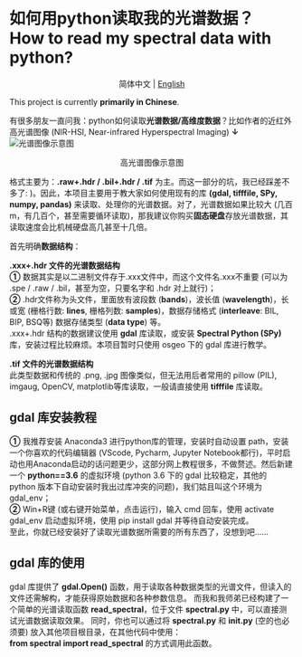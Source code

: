 # 如何用python读取我的光谱数据？<br> How to read my spectral data with python?

</div>
<div align="center">
  
简体中文 | [English](docs/README_en.md)

</div>

This project is currently **primarily in Chinese**.

有很多朋友一直问我：python如何读取**光谱数据/高维度数据**？比如作者的近红外高光谱图像 (NIR-HSI, Near-infrared Hyperspectral Imaging) **↓**
![光谱图像示意图](https://github.com/Bazenr/read-spectral-data-with-python/assets/81945216/041b3c14-92db-437b-ac36-5852d08e044e "test")
<p align="center"> 高光谱图像示意图 </p>

格式主要为：**.raw+.hdr / .bil+.hdr / .tif** 为主。而这一部分的坑，我已经踩差不多了: )。因此，本项目主要用于教大家如何使用现有的库 **(gdal, tifffile, SPy, numpy, pandas)** 来读取、处理你的光谱数据。对了，光谱数据如果比较大 (几百m，有几百个，甚至需要循环读取)，那我建议你购买**固态硬盘**存放光谱数据，其读取速度会比机械硬盘高几甚至十几倍。

首先明确**数据结构**：

**.xxx+.hdr 文件的光谱数据结构** <br>
**①** 数据其实是以二进制文件存于.xxx文件中，而这个文件名.xxx不重要 (可以为 .spe / .raw / .bil，甚至为空，只要名字和 .hdr 对上就行)；<br>
**②** .hdr文件称为头文件，里面放有波段数 (**bands**)，波长值 (**wavelength**)，长或宽 (栅格行数: **lines**, 栅格列数: **samples**)，数据存储格式 (**interleave**: BIL, BIP, BSQ等) 数据存储类型 (**data type**) 等。<br>
.xxx+.hdr 结构的数据建议使用 **gdal** 库读取，或安装 **Spectral Python (SPy)**  库，安装过程比较麻烦。本项目暂时只使用 osgeo 下的 gdal 库进行教学。<br>

**.tif 文件的光谱数据结构** <br>
此类型数据和传统的 .png, .jpg 图像类似，但无法用后者常用的 pillow (PIL), imgaug, OpenCV, matplotlib等库读取，一般请直接使用 **tifffile** 库读取。

## gdal 库安装教程

**①** 我推荐安装 Anaconda3 进行python库的管理，安装时自动设置 path，安装一个你喜欢的代码编辑器 (VScode, Pycharm, Jupyter Notebook都行)，平时启动也用Anaconda启动的话问题更少，这部分网上教程很多，不做赘述。然后新建一个 **python==3.6** 的虚拟环境 (python 3.6 下的 gdal 比较稳定，其他的 python 版本下自动安装时我出过库冲突的问题)，我们姑且叫这个环境为gdal_env；<br>
**②** Win+R键 (或右键开始菜单，点击运行)，输入 cmd 回车，使用 activate gdal_env 启动虚拟环境，使用 pip install gdal 并等待自动安装完成。 <br>
至此，你就已经安装好了读取光谱数据所需要的所有东西了，没想到吧……

## gdal 库的使用

gdal 库提供了 **gdal.Open()** 函数，用于读取各种数据类型的光谱文件，但读入的文件还需解构，才能获得原始数据和各种参数信息。
而我和我师弟已经构建了一个简单的光谱读取函数 **read_spectral**，位于文件 **spectral.py** 中，可以直接测试光谱数据读取效果。
同时，你也可以通过将 **spectral.py** 和 **init.py** (空的也必须要) 放入其他项目根目录，在其他代码中使用： <br>
**from spectral import read_spectral** 的方式调用此函数。
